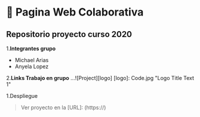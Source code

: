 #  🚀 Pagina Web Colaborativa 
## Repositorio proyecto curso 2020 

1.__Integrantes grupo__
+ Michael Arias
+ Anyela Lopez

2.__Links Trabajo en grupo__
...![Project][logo]
[logo]: Code.jpg "Logo Title Text 1"

 1.Despliegue
  >Ver proyecto en la [URL]: (https://)